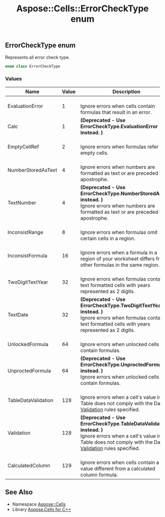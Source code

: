 ﻿---
title: Aspose::Cells::ErrorCheckType enum
linktitle: ErrorCheckType
second_title: Aspose.Cells for C++ API Reference
description: 'Aspose::Cells::ErrorCheckType enum. Represents all error check type in C++.'
type: docs
weight: 20300
url: /cpp/aspose.cells/errorchecktype/
---
## ErrorCheckType enum


Represents all error check type.

```cpp
enum class ErrorCheckType
```

### Values

| Name | Value | Description |
| --- | --- | --- |
| EvaluationError | 1 | <br>Ignore errors when cells contain formulas that result in an error. |
| Calc | 1 |  **(Deprecated - Use ErrorCheckType.EvaluationError instead. )** <br> |
| EmptyCellRef | 2 | <br>Ignore errors when formulas refer to empty cells. |
| NumberStoredAsText | 4 | <br>Ignore errors when numbers are formatted as text or are preceded by an apostrophe. |
| TextNumber | 4 |  **(Deprecated - Use ErrorCheckType.NumberStoredAsText instead. )** <br>Ignore errors when numbers are formatted as text or are preceded by an apostrophe. |
| InconsistRange | 8 | <br>Ignore errors when formulas omit certain cells in a region. |
| InconsistFormula | 16 | <br>Ignore errors when a formula in a region of your worksheet differs from other formulas in the same region. |
| TwoDigitTextYear | 32 | <br>Ignore errors when formulas contain text formatted cells with years represented as 2 digits. |
| TextDate | 32 |  **(Deprecated - Use ErrorCheckType.TwoDigitTextYear instead. )** <br>Ignore errors when formulas contain text formatted cells with years represented as 2 digits. |
| UnlockedFormula | 64 | <br>Ignore errors when unlocked cells contain formulas. |
| UnproctedFormula | 64 |  **(Deprecated - Use ErrorCheckType.UnproctedFormula instead. )** <br>Ignore errors when unlocked cells contain formulas. |
| TableDataValidation | 128 | <br>Ignore errors when a cell's value in a Table does not comply with the Data [Validation](../validation/) rules specified. |
| Validation | 128 |  **(Deprecated - Use ErrorCheckType.TableDataValidation instead. )** <br>Ignore errors when a cell's value in a Table does not comply with the Data [Validation](../validation/) rules specified. |
| CalculatedColumn | 129 | <br>Ignore errors when cells contain a value different from a calculated column formula. |

## See Also

* Namespace [Aspose::Cells](../)
* Library [Aspose.Cells for C++](../../)
